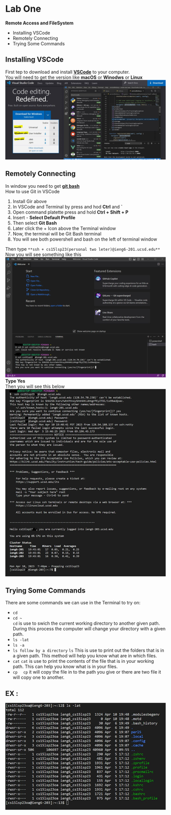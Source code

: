 # **Lab One**

**Remote Access and FileSystem**
* Installing VSCode
* Remotely Connecting
* Trying Some Commands

## Installing VSCode
First tep to download and install [**VSCode**](https://code.visualstudio.com/) to your computer.  
You will need to get the version like **macOS** or **Winodws** or **Linux**
![Image](LabOne1.JPG)

## Remotely Connecting
In window you need to get [**git bash**](https://gitforwindows.org/)  
How to use Git in VSCode  
1. Install Gir above
2. In VSCode and Terminal by press and hod **Ctrl** and **`**
3. Open command platette press and hold **Ctrl + Shift + P**
4. Insert - **Select Default Profile**
5. Then select **Git Bash**
6. Later click the + Icon above the Terminal window
7. Now, the terminal will be Git Bash terminal
8. You will see both powershell and bash on the left of terminal window

Then type `**ssh + cs15lsp23(personal two leter)@ieng6-201.ucsd.edu**  `
Now you will see something like this  
![Image](LabOne2.JPG)  
**Type Yes**  
Then you will see this below  
![Image](LabOne3.JPG)

## Trying Some Commands
There are some commands we can use in the Terminal to try on:  
* `cd`
* `cd ~`  
`cd` is use to swich the current working directory to another given path. During this process the computer will change your directory with a given path.
* `ls -lat`
* `ls -a`
* `ls follow by a directory`
`ls` This is use to print out the folders that is in a given path. This method will help you know what are in which files.
* `cat`
`cat` is use to print the contents of the file that is in your working path. This can help you know what is in your files.
* `cp  `
`cp` it will copy the file in to the path you give or there are two file it will copy one to another.
## **EX :**  
![Image](LabOne4.JPG)

